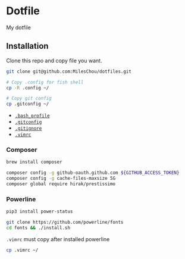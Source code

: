 # Dotfile

My dotfile

## Installation

Clone this repo and copy file you want.

```bash
git clone git@github.com:MilesChou/dotfiles.git

# Copy .config for fish shell
cp -R .config ~/

# Copy git config
cp .gitconfig ~/
```

* [`.bash_profile`](.bash_profile)
* [`.gitconfig`](.gitconfig)
* [`.gitignore`](.gitignore)
* [`.vimrc`](.vimrc)

### Composer

```bash
brew install composer

composer config -g github-oauth.github.com ${GITHUB_ACCESS_TOKEN}
composer config -g cache-files-maxsize 5G
composer global require hirak/prestissimo
```

### Powerline

```bash
pip3 install power-status

git clone https://github.com/powerline/fonts
cd fonts && ./install.sh
```

`.vimrc` must copy after installed powerline

```bash
cp .vimrc ~/
```
